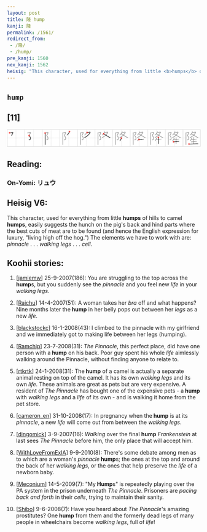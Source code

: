 ```yaml
---
layout: post
title: 隆 hump
kanji: 隆
permalink: /1561/
redirect_from:
 - /隆/
 - /hump/
pre_kanji: 1560
nex_kanji: 1562
heisig: "This character, used for everything from little <b>humps</b> of hills to camel <b>humps</b>, easily suggests the hunch on the pig's back and hind parts where the best cuts of meat are to be found (and hence the English expression for luxury, &quot;living high off the hog.&quot;) The elements we have to work with are: <i>pinnacle</i> . . . <i>walking legs</i> . . . <i>cell</i>."
---
```


## `hump`

## [11]

<div class="stroke"><img src="../images/E99A86.png" /></div>

## Reading:

### On-Yomi: リュウ

## Heisig V6:

This character, used for everything from little <b>humps</b> of hills to camel <b>humps</b>, easily suggests the hunch on the pig's back and hind parts where the best cuts of meat are to be found (and hence the English expression for luxury, &quot;living high off the hog.&quot;) The elements we have to work with are: <i>pinnacle</i> . . . <i>walking legs</i> . . . <i>cell</i>.

## Koohii stories:

1) [<a href="http://kanji.koohii.com/profile/jamiemw">jamiemw</a>] 25-9-2007(186): You are struggling to the top across the<strong> hump</strong>s, but you suddenly see the <em>pinnacle</em> and you feel new <em>life</em> in your <em>walking legs</em>.

2) [<a href="http://kanji.koohii.com/profile/Raichu">Raichu</a>] 14-4-2007(51): A woman takes her <em>bra</em> off and what happens? Nine months later the<strong> hump</strong> in her belly pops out between her <em>legs</em> as a new <em>life</em>.

3) [<a href="http://kanji.koohii.com/profile/blackstockc">blackstockc</a>] 16-1-2008(43): I climbed to the pinnacle with my girlfriend and we immediately got to making life between her legs (humping).

4) [<a href="http://kanji.koohii.com/profile/Ramchip">Ramchip</a>] 23-7-2008(31): <em>The Pinnacle</em>, this perfect place, did have one person with a<strong> hump</strong> on his back. Poor guy spent his whole <em>life</em> aimlessly walking around the Pinnacle, without finding anyone to relate to.

5) [<a href="http://kanji.koohii.com/profile/rtkrtk">rtkrtk</a>] 24-1-2008(31): The<strong> hump</strong> of a camel is actually a separate animal resting on top of the camel. It has its own <em>walking legs</em> and its own <em>life</em>. These animals are great as pets but are very expensive. A resident of <em>The Pinnacle</em> has bought one of the expensive pets - a<strong> hump</strong> with <em>walking legs</em> and a <em>life</em> of its own - and is walking it home from the pet store.

6) [<a href="http://kanji.koohii.com/profile/cameron_en">cameron_en</a>] 31-10-2008(17): In pregnancy when the<strong> hump</strong> is at its <em>pinnacle</em>, a new <em>life</em> will come out from between the <em>walking legs</em>.

7) [<a href="http://kanji.koohii.com/profile/dingomick">dingomick</a>] 3-9-2007(16): <em>Walking</em> over the final <strong>hump</strong> <em>Frankenstein</em> at last sees <em>The Pinnacle</em> before him, the only place that will accept him.

8) [<a href="http://kanji.koohii.com/profile/WithLoveFromExIA">WithLoveFromExIA</a>] 9-9-2010(8): There&#039;s some debate among men as to which are a woman&#039;s <em>pinnacle</em><strong> hump</strong>s; the ones at the top and around the back of her <em>walking legs</em>, or the ones that help preserve the <em>life</em> of a newborn baby.

9) [<a href="http://kanji.koohii.com/profile/Meconium">Meconium</a>] 14-5-2009(7): &quot;My<strong> Hump</strong>s&quot; is repeatedly playing over the PA system in the prison underneath <em>The Pinnacle</em>. Prisoners are <em>pacing back and forth</em> in their <em>cells</em>, trying to maintain their sanity.

10) [<a href="http://kanji.koohii.com/profile/Shibo">Shibo</a>] 9-6-2008(7): Have you heard about <em>The Pinnacle</em>&#039;s amazing prostitutes? One<strong> hump</strong> from them and the formerly dead legs of many people in wheelchairs become <em>walking legs</em>, full of <em>life</em>!
